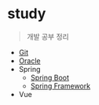 # study
> 개발 공부 정리

* [Git](https://github.com/ssr03/study/blob/master/git/Git.md)
* [Oracle](https://github.com/ssr03/study/blob/master/oracle/oracle.md)
* Spring 
  * [Spring Boot](https://github.com/ssr03/study/blob/master/spring/SpringBoot/spring%20boot.md)
  * [Spring Framework](https://github.com/ssr03/study/blob/master/spring/SpringFrameWork/spring%20Framework.md)
* Vue

